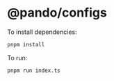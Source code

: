 # @pando/configs

To install dependencies:

```bash
pnpm install
```

To run:

```bash
pnpm run index.ts
```
